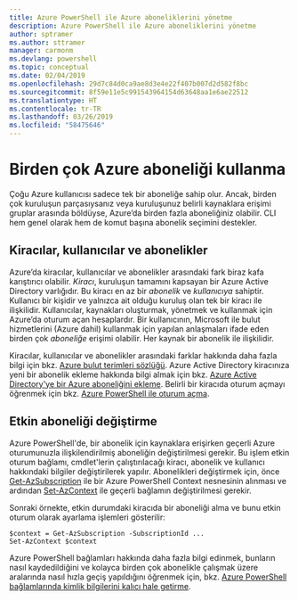 ```yaml
---
title: Azure PowerShell ile Azure aboneliklerini yönetme
description: Azure PowerShell ile Azure aboneliklerini yönetme
author: sptramer
ms.author: sttramer
manager: carmonm
ms.devlang: powershell
ms.topic: conceptual
ms.date: 02/04/2019
ms.openlocfilehash: 29d7c84d0ca9ae8d3e4e22f407b007d2d582f8bc
ms.sourcegitcommit: 8f59e11e5c991543964154d63648aa1e6ae22512
ms.translationtype: HT
ms.contentlocale: tr-TR
ms.lasthandoff: 03/26/2019
ms.locfileid: "58475646"
---
```

# <a name="use-multiple-azure-subscriptions"></a>Birden çok Azure aboneliği kullanma

Çoğu Azure kullanıcısı sadece tek bir aboneliğe sahip olur. Ancak, birden çok kuruluşun parçasıysanız veya kuruluşunuz belirli kaynaklara erişimi gruplar arasında böldüyse, Azure’da birden fazla aboneliğiniz olabilir. CLI hem genel olarak hem de komut başına abonelik seçimini destekler.

## <a name="tenants-users-and-subscriptions"></a>Kiracılar, kullanıcılar ve abonelikler

Azure’da kiracılar, kullanıcılar ve abonelikler arasındaki fark biraz kafa karıştırıcı olabilir. _Kiracı_, kuruluşun tamamını kapsayan bir Azure Active Directory varlığıdır. Bu kiracı en az bir _abonelik_ ve _kullanıcıya_ sahiptir. Kullanıcı bir kişidir ve yalnızca ait olduğu kuruluş olan tek bir kiracı ile ilişkilidir. Kullanıcılar, kaynakları oluşturmak, yönetmek ve kullanmak için Azure’da oturum açan hesaplardır.
Bir kullanıcının, Microsoft ile bulut hizmetlerini (Azure dahil) kullanmak için yapılan anlaşmaları ifade eden birden çok _aboneliğe_ erişimi olabilir. Her kaynak bir abonelik ile ilişkilidir.

Kiracılar, kullanıcılar ve abonelikler arasındaki farklar hakkında daha fazla bilgi için bkz. [Azure bulut terimleri sözlüğü](/azure/azure-glossary-cloud-terminology).  Azure Active Directory kiracınıza yeni bir abonelik ekleme hakkında bilgi almak için bkz. [Azure Active Directory'ye bir Azure aboneliğini ekleme](/azure/active-directory/active-directory-how-subscriptions-associated-directory).
Belirli bir kiracıda oturum açmayı öğrenmek için bkz. [Azure PowerShell ile oturum açma](/powershell/azure/authenticate-azureps).

## <a name="change-the-active-subscription"></a>Etkin aboneliği değiştirme

Azure PowerShell'de, bir abonelik için kaynaklara erişirken geçerli Azure oturumunuzla ilişkilendirilmiş aboneliğin değiştirilmesi gerekir.
Bu işlem etkin oturum bağlamı, cmdlet'lerin çalıştırılacağı kiracı, abonelik ve kullanıcı hakkındaki bilgiler değiştirilerek yapılır.
Abonelikleri değiştirmek için, önce [Get-AzSubscription](/powershell/module/az.accounts/get-azsubscription) ile bir Azure PowerShell Context nesnesinin alınması ve ardından [Set-AzContext](/powershell/module/az.accounts/set-azcontext) ile geçerli bağlamın değiştirilmesi gerekir.

Sonraki örnekte, etkin durumdaki kiracıda bir aboneliği alma ve bunu etkin oturum olarak ayarlama işlemleri gösterilir:

```powershell-interactive
$context = Get-AzSubscription -SubscriptionId ...
Set-AzContext $context
```

Azure PowerShell bağlamları hakkında daha fazla bilgi edinmek, bunların nasıl kaydedildiğini ve kolayca birden çok abonelikle çalışmak üzere aralarında nasıl hızla geçiş yapıldığını öğrenmek için, bkz. [Azure PowerShell bağlamlarında kimlik bilgilerini kalıcı hale getirme](context-persistence.md).
